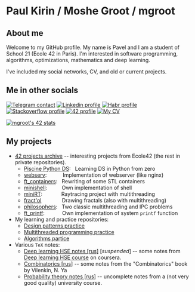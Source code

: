 # Paul Kirin / Moshe Groot / mgroot

## About me
Welcome to my GitHub profile. My name is Pavel and I am a student of School 21 (Ecole 42 in Paris). I'm interested in software programming, algorithms, optimizations, mathematics and deep learning.

I've included my social networks, CV, and old or current projects.

## Me in other socials

[![Telegram contact][telegram_badge]][telegram_link]
[![Linkedin profile][linkedin_badge]][linkedin_link]
[![Habr profile][habr_badge]][habr_link]
[![Stackoverflow profile][stackoverflow_badge]][stackoverflow_link]
[![42 profile][42_badge]][42_link]
[![My CV][CV]][CV_path]

[![mgroot's 42 stats](https://badge42.vercel.app/api/v2/cl1lzyjgu006609jomlylieoe/stats?cursusId=21&coalitionId=89)](https://github.com/JaeSeoKim/badge42)


## My projects

* [42 projects archive](https://github.com/MosheGroot/42projects_archive) --  interesting projects from Ecole42 (the rest in private repositories).
  + [Piscine Python DS](https://github.com/MosheGroot/Piscine-Python-Data-Science):   Learning DS in Python from zero
  + [webserv](https://github.com/MosheGroot/webserver21/):           Implementation of webserver (like nginx)
  + [ft_containers](https://github.com/MosheGroot/42projects_archive/tree/main/ft_containers):   Rewriting of some STL containers
  + [minishell](https://github.com/LinearBasis/minishell):          Own implementation of shell
  + [miniRT](https://github.com/MosheGroot/42projects_archive/tree/main/miniRT):             Raytracing project with multithreading
  + [fract'ol](https://github.com/MosheGroot/42projects_archive/tree/main/fract_ol)              Drawing fractals (also with multithreading)
  + [philosophers](https://github.com/MosheGroot/42projects_archive/tree/main/philosophers):   Two classic multithreading and IPC problems
  + [ft_printf](https://github.com/MosheGroot/42projects_archive/tree/main/ft_printf):            Own implementation of system `printf` function
* My learning and practice repositories:
  + [Design patterns practice](https://github.com/MosheGroot/Design-patterns-practice/)
  + [Multithreaded programming practice](https://github.com/MosheGroot/Multithreaded-programming-practice)
  + [Algorithms partice](https://github.com/MosheGroot/Algorithms-partice)
* Various `TeX` notes:
  + [Deep learning HSE notes [rus]](https://github.com/MosheGroot/deep_learning_hse_notes)  \[*suspended*\] -- some notes from [Deep learning HSE course](https://www.coursera.org/learn/vvedenie-mashinnoe-obuchenie) on coursera.
  + [Combinatorics [rus]](https://github.com/MosheGroot/Combinatorics-notes) -- some notes from the "Combinatorics" book by Vilenkin, N. Ya
  + [Probability theory notes [rus]](https://github.com/MosheGroot/Probability_theory) -- uncomplete notes from a (not very good quality) university course.


[CV_path]: Pavel_Kirin_CV.pdf
[CV]: https://img.shields.io/badge/CV-D3182A?style=for-the-badge&logoColor=white


[telegram_link]: https://t.me/MosheGroot
[telegram_badge]: https://img.shields.io/badge/Telegram-2CA5E0?style=for-the-badge&logo=telegram&logoColor=white "Telegram contact"

[linkedin_link]: https://linkedin.com/in/MosheGroot
[linkedin_badge]: https://img.shields.io/badge/LinkedIn-0077B5?style=for-the-badge&logo=linkedin&logoColor=white "Linkedin profile"

[habr_link]: https://habr.com/ru/users/MosheGroot/posts/
[habr_badge]: https://img.shields.io/badge/Habr-65A3BE?style=for-the-badge&logo=habr&logoColor=white "Habr profile"

[42_link]: https://profile.intra.42.fr/users/mgroot
[42_badge]: https://img.shields.io/badge/Ecole42-000000?style=for-the-badge&logo=42&logoColor=white "Ecole 42 profile"

[stackoverflow_link]: https://stackoverflow.com/users/15247243/mgroot
[stackoverflow_badge]: https://img.shields.io/badge/Stack_Overflow-FE7A16?style=for-the-badge&logo=stack-overflow&logoColor=white "Stackoverflow profile"
